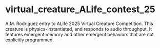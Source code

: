 # virtual_creature_ALife_contest_25
A.M. Rodriguez entry to ALife 2025 Virtual Creature Competition. This creature is physics-instantiated, and responds to audio throughput. It features emergent memory and other emergent behaviors that are not explicitly programmed.
